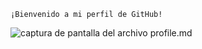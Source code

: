   
   ```
   ¡Bienvenido a mi perfil de GitHub!
   ```

   <img alt="captura de pantalla del archivo profile.md" src="/images/mi-archivo-de-perfil.png"/>
